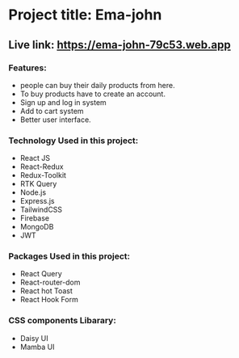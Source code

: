 # Project title: Ema-john


## Live link: https://ema-john-79c53.web.app


### Features:
* people can buy their daily products from here.
* To buy products have to create an account.
* Sign up and log in system
* Add to cart system
* Better user interface.


### Technology Used in this project:
* React JS
* React-Redux
* Redux-Toolkit
* RTK Query
* Node.js
* Express.js
* TailwindCSS
* Firebase
* MongoDB
* JWT


### Packages Used in this project:
* React Query
* React-router-dom
* React hot Toast
* React Hook Form


### CSS components Libarary:
* Daisy UI
* Mamba UI

